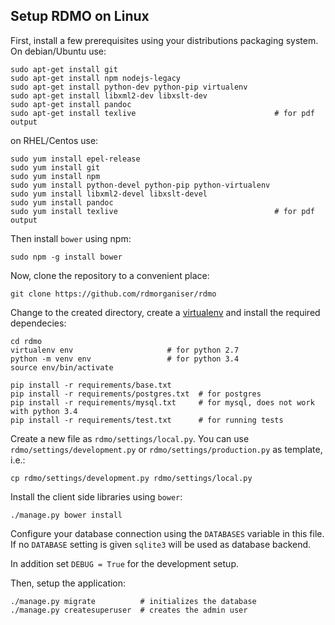 Setup RDMO on Linux
-------------------

First, install a few prerequisites using your distributions packaging system. On debian/Ubuntu use:

```
sudo apt-get install git
sudo apt-get install npm nodejs-legacy
sudo apt-get install python-dev python-pip virtualenv
sudo apt-get install libxml2-dev libxslt-dev
sudo apt-get install pandoc
sudo apt-get install texlive                               # for pdf output
```

on RHEL/Centos use:

```
sudo yum install epel-release
sudo yum install git
sudo yum install npm
sudo yum install python-devel python-pip python-virtualenv
sudo yum install libxml2-devel libxslt-devel
sudo yum install pandoc
sudo yum install texlive                                   # for pdf output
```

Then install `bower` using npm:

```
sudo npm -g install bower
```

Now, clone the repository to a convenient place:

```
git clone https://github.com/rdmorganiser/rdmo
```

Change to the created directory, create a [virtualenv](https://virtualenv.readthedocs.org) and install the required dependecies:

```
cd rdmo
virtualenv env                     # for python 2.7
python -m venv env                 # for python 3.4
source env/bin/activate

pip install -r requirements/base.txt
pip install -r requirements/postgres.txt  # for postgres
pip install -r requirements/mysql.txt     # for mysql, does not work with python 3.4
pip install -r requirements/test.txt      # for running tests
```

Create a new file as `rdmo/settings/local.py`. You can use `rdmo/settings/development.py` or `rdmo/settings/production.py` as template, i.e.:

```
cp rdmo/settings/development.py rdmo/settings/local.py
```

Install the client side libraries using `bower`:

```
./manage.py bower install
```

Configure your database connection using the `DATABASES` variable in this file. If no `DATABASE` setting is given `sqlite3` will be used as database backend.

In addition set `DEBUG = True` for the development setup.

Then, setup the application:

```
./manage.py migrate          # initializes the database
./manage.py createsuperuser  # creates the admin user
```
